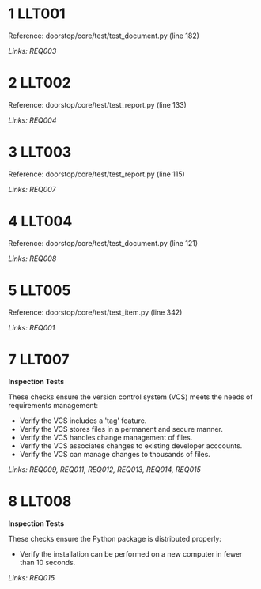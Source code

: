 # 1 LLT001

Reference: doorstop/core/test/test_document.py (line 182)

*Links: REQ003*

# 2 LLT002

Reference: doorstop/core/test/test_report.py (line 133)

*Links: REQ004*

# 3 LLT003

Reference: doorstop/core/test/test_report.py (line 115)

*Links: REQ007*

# 4 LLT004

Reference: doorstop/core/test/test_document.py (line 121)

*Links: REQ008*

# 5 LLT005

Reference: doorstop/core/test/test_item.py (line 342)

*Links: REQ001*

# 7 LLT007

**Inspection Tests**

These checks ensure the version control system (VCS) meets the needs of requirements management:

- Verify the VCS includes a 'tag' feature.
- Verify the VCS stores files in a permanent and secure manner.
- Verify the VCS handles change management of files.
- Verify the VCS associates changes to existing developer acccounts.
- Verify the VCS can manage changes to thousands of files.

*Links: REQ009, REQ011, REQ012, REQ013, REQ014, REQ015*

# 8 LLT008

**Inspection Tests**

These checks ensure the Python package is distributed properly:

- Verify the installation can be performed on a new computer in fewer than 10 seconds.

*Links: REQ015*

